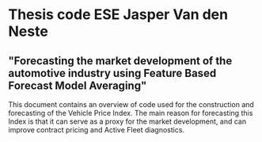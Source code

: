 # Thesis code ESE Jasper Van den Neste
## "Forecasting the market development of the automotive industry using Feature Based Forecast Model Averaging"

This document contains an overview of code used for the construction and forecasting of the Vehicle Price Index. The main reason for forecasting this Index is that it can serve as a proxy for the market development, and can improve contract pricing and Active Fleet diagnostics.

